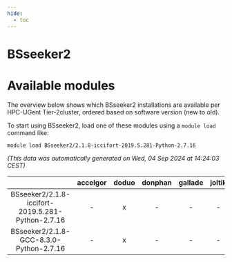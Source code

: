 ```yaml
---
hide:
  - toc
---
```


BSseeker2
=========

# Available modules


The overview below shows which BSseeker2 installations are available per HPC-UGent Tier-2cluster, ordered based on software version (new to old).

To start using BSseeker2, load one of these modules using a `module load` command like:

```shell
module load BSseeker2/2.1.8-iccifort-2019.5.281-Python-2.7.16
```

*(This data was automatically generated on Wed, 04 Sep 2024 at 14:24:03 CEST)*  

| |accelgor|doduo|donphan|gallade|joltik|shinx|skitty|
| :---: | :---: | :---: | :---: | :---: | :---: | :---: | :---: |
|BSseeker2/2.1.8-iccifort-2019.5.281-Python-2.7.16|-|x|-|-|-|-|-|
|BSseeker2/2.1.8-GCC-8.3.0-Python-2.7.16|-|x|-|-|-|-|-|
